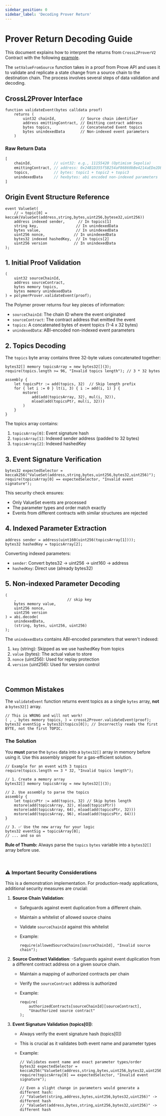 ```yaml
---
sidebar_position: 0
sidebar_label: 'Decoding Prover Return'
---
```



# Prover Return Decoding Guide

This document explains how to interpret the returns from `CrossL2ProverV2` Contract with the following [example](https://docs.polymerlabs.org/docs/build/examples/multi-rollup_apps).

The `setValueFromSource` function takes in a proof from Prove API and uses it to validate and replicate a state change from a source chain to the destination chain. The process involves several steps of data validation and decoding.

## CrossL2Prover Interface

```solidity
function validateEvent(bytes calldata proof)
    returns (
        uint32 chainId,           // Source chain identifier
        address emittingContract, // Emitting contract address
        bytes topics,             // Concatenated Event topics
        bytes unindexedData       // Non-indexed event parameters
    )
```

### Raw Return Data

```jsx
[
    chainId,          // uint32: e.g., 11155420 (Optimism Sepolia)
    emittingContract, // address: 0x24B1D355f5B254aF86860bBe4214aEDe2DB1314E
    topics,           // bytes: topic1 + topic2 + topic3
    unindexedData     // hexbytes: abi encoded non-indexed parameters
]
```

## Origin Event Structure Reference

```solidity
event ValueSet(
	// → topic[0] = keccak(ValueSet(address,string,bytes,uint256,bytese32,uint256))
    address indexed sender,      // In topics[1]
    string key,                 // In unindexedData
    bytes value,                // In unindexedData
    uint256 nonce,             // In unindexedData
    bytes32 indexed hashedKey,  // In topics[2]
    uint256 version            // In unindexedData
);
```

## 1. Initial Proof Validation

```solidity
(
    uint32 sourceChainId,
    address sourceContract,
    bytes memory topics,
    bytes memory unindexedData
) = polymerProver.validateEvent(proof);
```

The Polymer prover returns four key pieces of information:

- `sourceChainId`: The chain ID where the event originated
- `sourceContract`: The contract address that emitted the event
- `topics`: A concatenated bytes of event topics (1-4 x 32 bytes)
- `unindexedData`: ABI-encoded non-indexed event parameters

## 2. Topics Decoding

The `topics` byte array contains three 32-byte values concatenated together:

```solidity
bytes32[] memory topicsArray = new bytes32[](3);
require(topics.length >= 96, "Invalid topics length"); // 3 * 32 bytes

assembly {
    let topicsPtr := add(topics, 32)  // Skip length prefix
    for { let i := 0 } lt(i, 3) { i := add(i, 1) } {
        mstore(
            add(add(topicsArray, 32), mul(i, 32)),
            mload(add(topicsPtr, mul(i, 32)))
        )
    }
}
```

The topics array contains:

1. `topicsArray[0]`: Event signature hash
2. `topicsArray[1]`: Indexed sender address (padded to 32 bytes)
3. `topicsArray[2]`: Indexed hashedKey


## 3. Event Signature Verification

```solidity
bytes32 expectedSelector = keccak256("ValueSet(address,string,bytes,uint256,bytes32,uint256)");
require(topicsArray[0] == expectedSelector, "Invalid event signature");
```

This security check ensures:

- Only ValueSet events are processed
- The parameter types and order match exactly
- Events from different contracts with similar structures are rejected

## 4. Indexed Parameter Extraction

```solidity
address sender = address(uint160(uint256(topicsArray[1])));
bytes32 hashedKey = topicsArray[2];
```

Converting indexed parameters:

- `sender`: Convert bytes32 → uint256 → uint160 → address
- `hashedKey`: Direct use (already bytes32)

## 5. Non-indexed Parameter Decoding

```solidity
(
    ,                       // skip key
    bytes memory value,
    uint256 nonce,
    uint256 version
) = abi.decode(
    unindexedData,
    (string, bytes, uint256, uint256)
);
```

The `unindexedData` contains ABI-encoded parameters that weren't indexed:

1. `key` (string): Skipped as we use hashedKey from topics
2. `value` (bytes): The actual value to store
3. `nonce` (uint256): Used for replay protection
4. `version` (uint256): Used for version control

<br/>

## Common Mistakes

The `validateEvent` function returns event topics as a single `bytes` array, **not** a `bytes32[]` array.

```solidity
// This is WRONG and will not work!
( , , bytes memory topics, ) = crossL2Prover.validateEvent(proof);
bytes32 eventSig = bytes32(topics[0]); // Incorrectly reads the first BYTE, not the first TOPIC.
```

### The Solution

You **must** parse the `bytes` data into a `bytes32[]` array in memory before using it. Use this assembly snippet for a gas-efficient solution.

```solidity
// Example for an event with 3 topics
require(topics.length == 3 * 32, "Invalid topics length");

// 1. Create a memory array
bytes32[] memory topicsArray = new bytes32[](3);

// 2. Use assembly to parse the topics
assembly {
    let topicsPtr := add(topics, 32) // Skip bytes length
    mstore(add(topicsArray, 32), mload(topicsPtr))
    mstore(add(topicsArray, 64), mload(add(topicsPtr, 32)))
    mstore(add(topicsArray, 96), mload(add(topicsPtr, 64)))
}

// 3. ✅ Use the new array for your logic
bytes32 eventSig = topicsArray[0];
// ... and so on
```

**Rule of Thumb:** Always parse the `topics` `bytes` variable into a `bytes32[]` array before use. 

 <br/>

### ⚠️ Important Security Considerations

This is a demonstration implementation. For production-ready applications, additional security measures are crucial:

1. **Source Chain Validation**:
    - Safeguards against event duplication from a different chain.
    - Maintain a whitelist of allowed source chains
    - Validate `sourceChainId` against this whitelist
    - Example:
        
        ```solidity
        require(allowedSourceChains[sourceChainId], "Invalid source chain");
        ```
        
2. **Source Contract Validation**:
    -Safeguards against event duplication from a different contract address on a given source chain.
    - Maintain a mapping of authorized contracts per chain
    - Verify the `sourceContract` address is authorized
    - Example:
        
        ```solidity
        require(
            authorizedContracts[sourceChainId][sourceContract],
            "Unauthorized source contract"
        );
        ```
        
3. **Event Signature Validation (topics[0])**:
    - Always verify the event signature hash (topics[0])
    - This is crucial as it validates both event name and parameter types
    - Example:
        
        ```solidity
        // Validates event name and exact parameter types/order
        bytes32 expectedSelector = keccak256("ValueSet(address,string,bytes,uint256,bytes32,uint256)");
        require(topicsArray[0] == expectedSelector, "Invalid event signature");
        
        // Even a slight change in parameters would generate a different hash:
        // "ValueSet(string,address,bytes,uint256,bytes32,uint256)" -> different hash
        // "ValueSet(address,bytes,string,uint256,bytes32,uint256)" -> different hash
        ```
        
